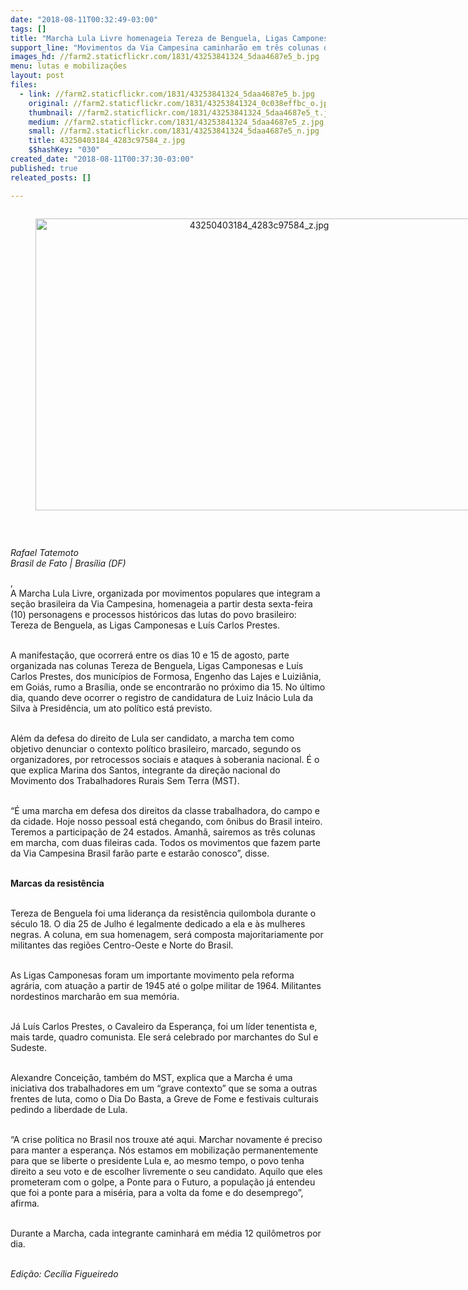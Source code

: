 ```yaml
---
date: "2018-08-11T00:32:49-03:00"
tags: []
title: "Marcha Lula Livre homenageia Tereza de Benguela, Ligas Camponesas e Prestes"
support_line: "Movimentos da Via Campesina caminharão em três colunas que se encontrarão em Brasília\n"
images_hd: //farm2.staticflickr.com/1831/43253841324_5daa4687e5_b.jpg
menu: lutas e mobilizações
layout: post
files:
  - link: //farm2.staticflickr.com/1831/43253841324_5daa4687e5_b.jpg
    original: //farm2.staticflickr.com/1831/43253841324_0c038effbc_o.jpg
    thumbnail: //farm2.staticflickr.com/1831/43253841324_5daa4687e5_t.jpg
    medium: //farm2.staticflickr.com/1831/43253841324_5daa4687e5_z.jpg
    small: //farm2.staticflickr.com/1831/43253841324_5daa4687e5_n.jpg
    title: 43250403184_4283c97584_z.jpg
    $$hashKey: "030"
created_date: "2018-08-11T00:37:30-03:00"
published: true
releated_posts: []

---
```

<div style="text-align:center">
<figure class="image" style="display:inline-block"><img alt="43250403184_4283c97584_z.jpg" height="467" src="//farm2.staticflickr.com/1831/43253841324_5daa4687e5_b.jpg" width="700" />
<figcaption></figcaption>
</figure>
</div>

<p>&nbsp;</p>

<p><em>Rafael Tatemoto<br />
Brasil de Fato | Bras&iacute;lia (DF)</em></p>

<p>,<br />
A Marcha Lula Livre, organizada por movimentos populares que integram a se&ccedil;&atilde;o brasileira da Via Campesina, homenageia a partir desta sexta-feira (10) personagens e processos hist&oacute;ricos das lutas do povo brasileiro: Tereza de Benguela, as Ligas Camponesas e Lu&iacute;s Carlos Prestes.&nbsp;</p>

<p><br />
A manifesta&ccedil;&atilde;o, que ocorrer&aacute; entre os dias 10 e 15 de agosto, parte organizada nas colunas Tereza de Benguela, Ligas Camponesas e Lu&iacute;s Carlos Prestes, dos munic&iacute;pios de Formosa, Engenho das Lajes e Luizi&acirc;nia, em Goi&aacute;s, rumo a Bras&iacute;lia, onde se encontrar&atilde;o no pr&oacute;ximo dia 15. No &uacute;ltimo dia, quando deve ocorrer o registro de candidatura de Luiz In&aacute;cio Lula da Silva &agrave; Presid&ecirc;ncia, um ato pol&iacute;tico est&aacute; previsto.&nbsp;</p>

<p><br />
Al&eacute;m da defesa do direito de Lula ser candidato, a marcha tem como objetivo denunciar o contexto pol&iacute;tico brasileiro, marcado, segundo os organizadores, por retrocessos sociais e ataques &agrave; soberania nacional. &Eacute; o que explica Marina dos Santos, integrante da dire&ccedil;&atilde;o nacional do Movimento dos Trabalhadores Rurais Sem Terra (MST).</p>

<p><br />
&ldquo;&Eacute; uma marcha em defesa dos direitos da classe trabalhadora, do campo e da cidade. Hoje nosso pessoal est&aacute; chegando, com &ocirc;nibus do Brasil inteiro. Teremos a participa&ccedil;&atilde;o de 24 estados. Amanh&atilde;, sairemos as tr&ecirc;s colunas em marcha, com duas fileiras cada. Todos os movimentos que fazem parte da Via Campesina Brasil far&atilde;o parte e estar&atilde;o conosco&rdquo;, disse.&nbsp;</p>

<p><br />
<strong>Marcas da resist&ecirc;ncia</strong></p>

<p><br />
Tereza de Benguela foi uma lideran&ccedil;a da resist&ecirc;ncia quilombola durante o s&eacute;culo 18. O dia 25 de Julho &eacute; legalmente dedicado a ela e &agrave;s mulheres negras. A coluna, em sua homenagem, ser&aacute; composta majoritariamente por militantes das regi&otilde;es Centro-Oeste e Norte do Brasil.</p>

<p><br />
As Ligas Camponesas foram um importante movimento pela reforma agr&aacute;ria, com atua&ccedil;&atilde;o a partir de 1945 at&eacute; o golpe militar de 1964. Militantes nordestinos marchar&atilde;o em sua mem&oacute;ria.</p>

<p><br />
J&aacute; Lu&iacute;s Carlos Prestes, o Cavaleiro da Esperan&ccedil;a, foi um l&iacute;der tenentista e, mais tarde, quadro comunista. Ele ser&aacute; celebrado por marchantes do Sul e Sudeste.&nbsp;</p>

<p><br />
Alexandre Concei&ccedil;&atilde;o, tamb&eacute;m do MST, explica que a Marcha &eacute; uma iniciativa dos trabalhadores em um &ldquo;grave contexto&rdquo; que se soma a outras frentes de luta, como o Dia Do Basta, a Greve de Fome e festivais culturais pedindo a liberdade de Lula.</p>

<p><br />
&ldquo;A crise pol&iacute;tica no Brasil nos trouxe at&eacute; aqui. Marchar novamente &eacute; preciso para manter a esperan&ccedil;a. N&oacute;s estamos em mobiliza&ccedil;&atilde;o permanentemente para que se liberte o presidente Lula e, ao mesmo tempo, o povo tenha direito a seu voto e de escolher livremente o seu candidato. Aquilo que eles prometeram com o golpe, a Ponte para o Futuro, a popula&ccedil;&atilde;o j&aacute; entendeu que foi a ponte para a mis&eacute;ria, para a volta da fome e do desemprego&rdquo;, afirma.</p>

<p><br />
Durante a Marcha, cada integrante caminhar&aacute; em m&eacute;dia 12 quil&ocirc;metros por dia.&nbsp;</p>

<p>&nbsp;<br />
<em>Edi&ccedil;&atilde;o: Cec&iacute;lia Figueiredo</em></p>
